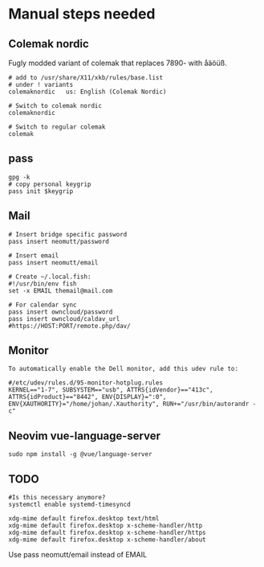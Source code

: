 # Manual steps needed

## Colemak nordic

Fugly modded variant of colemak that replaces 7890- with åäöüß.

```
# add to /usr/share/X11/xkb/rules/base.list
# under ! variants
colemaknordic   us: English (Colemak Nordic)

# Switch to colemak nordic
colemaknordic

# Switch to regular colemak
colemak
```

## pass

```
gpg -k
# copy personal keygrip
pass init $keygrip
```

## Mail
```
# Insert bridge specific password
pass insert neomutt/password

# Insert email
pass insert neomutt/email

# Create ~/.local.fish:
#!/usr/bin/env fish
set -x EMAIL themail@mail.com

# For calendar sync
pass insert owncloud/password
pass insert owncloud/caldav_url
#https://HOST:PORT/remote.php/dav/
```

## Monitor

```
To automatically enable the Dell monitor, add this udev rule to:

#/etc/udev/rules.d/95-monitor-hotplug.rules
KERNEL=="1-7", SUBSYSTEM=="usb", ATTRS{idVendor}=="413c", ATTRS{idProduct}=="8442", ENV{DISPLAY}=":0", ENV{XAUTHORITY}="/home/johan/.Xauthority", RUN+="/usr/bin/autorandr -c"
```
## Neovim vue-language-server

```
sudo npm install -g @vue/language-server
```

## TODO
```
#Is this necessary anymore?
systemctl enable systemd-timesyncd

xdg-mime default firefox.desktop text/html
xdg-mime default firefox.desktop x-scheme-handler/http
xdg-mime default firefox.desktop x-scheme-handler/https
xdg-mime default firefox.desktop x-scheme-handler/about
```

Use pass neomutt/email instead of EMAIL
